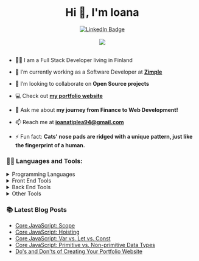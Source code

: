 <h1 align="center">Hi 👋, I'm Ioana</h1>
<div align="center">
  <a href="https://www.linkedin.com/in/ioana-tiplea/">
    <img src="https://img.shields.io/badge/LinkedIn-blue?style=for-the-badge&logo=linkedin&logoColor=white" alt="LinkedIn Badge"/>
  </a>
</div>
<br />

<div align="center"><img src="https://i.pinimg.com/originals/e4/26/70/e426702edf874b181aced1e2fa5c6cde.gif" max-width="480"/></div>
<br />

- 👨‍💻 I am a Full Stack Developer living in Finland

- 🌱 I’m currently working as a Software Developer at **[Zimple](https://zimple.io/)**

- 👯 I’m looking to collaborate on **Open Source projects**

- 💻 Check out **[my portfolio website](https://ioanatiplea.dev)**

- 💬 Ask me about **my journey from Finance to Web Development!**

- 📫 Reach me at **ioanatiplea94@gmail.com**

- ⚡ Fun fact: **Cats' nose pads are ridged with a unique pattern, just like the fingerprint of a human.**

### 👨‍💻 Languages and Tools:

<details>
  <summary>Programming Languages</summary>
    <br />
    <img src="https://cdn.jsdelivr.net/gh/devicons/devicon/icons/javascript/javascript-plain.svg" height="60" width="60" />&nbsp;
    <img src="https://cdn.jsdelivr.net/gh/devicons/devicon/icons/typescript/typescript-plain.svg" width="60" height="60" />&nbsp;
    <img src="https://cdn.jsdelivr.net/gh/devicons/devicon/icons/java/java-original-wordmark.svg" width="60" height="60" />&nbsp;
</details>

<details>
  <summary>Front End Tools</summary>
    <br />
    <img src="https://cdn.jsdelivr.net/gh/devicons/devicon/icons/html5/html5-plain-wordmark.svg" height="60" width="60" />&nbsp;
    <img src="https://cdn.jsdelivr.net/gh/devicons/devicon/icons/css3/css3-plain-wordmark.svg" height="60" width="60" />&nbsp;
    <img src="https://cdn.jsdelivr.net/gh/devicons/devicon/icons/sass/sass-original.svg" height="60" width="60" />&nbsp;
    <img src="https://cdn.jsdelivr.net/gh/devicons/devicon/icons/materialui/materialui-original.svg" height="60" width="60" />&nbsp;
    <img src="https://cdn.jsdelivr.net/gh/devicons/devicon/icons/tailwindcss/tailwindcss-plain.svg" width="60" height="60"/>&nbsp;
    <img src="https://cdn.jsdelivr.net/gh/devicons/devicon/icons/react/react-original-wordmark.svg" height="60" width="60" />&nbsp;
    <img src="https://cdn.jsdelivr.net/gh/devicons/devicon/icons/redux/redux-original.svg" height="60" width="60" />&nbsp;
    <img src="https://cdn.jsdelivr.net/gh/devicons/devicon/icons/nextjs/nextjs-original.svg" width="60" height="60"/>&nbsp; 
    <img src="https://cdn.jsdelivr.net/gh/devicons/devicon/icons/figma/figma-original.svg" height="60" width="60" />&nbsp;
</details>

<details>
  <summary>Back End Tools</summary>
    <br />
    <img src="https://cdn.jsdelivr.net/gh/devicons/devicon/icons/nodejs/nodejs-original-wordmark.svg" height="60" width="60" />&nbsp;
    <img src="https://i.ibb.co/mNmmwKk/6202fcdee5ee8636a145a41b-1234.png" height="60" width="60" />&nbsp;
    <img src="https://cdn.jsdelivr.net/gh/devicons/devicon/icons/spring/spring-original-wordmark.svg" height="60" width="60" />&nbsp;
    <img src="https://cdn.jsdelivr.net/gh/devicons/devicon/icons/mongodb/mongodb-plain-wordmark.svg" width="60" height="60" />&nbsp;
    <img src="https://cdn.jsdelivr.net/gh/devicons/devicon/icons/postgresql/postgresql-plain-wordmark.svg" width="60" height="60" />&nbsp;
</details>

<details>
  <summary>Other Tools</summary>
    <br />
    <img src="https://cdn.jsdelivr.net/gh/devicons/devicon/icons/jest/jest-plain.svg" width="60" height="60"/>&nbsp; 
    <img src="https://cdn.jsdelivr.net/gh/devicons/devicon/icons/git/git-plain-wordmark.svg" width="60" height="60"/>&nbsp; 
    <img src="https://static-00.iconduck.com/assets.00/swagger-icon-512x512-halz44im.png" width="60" height="60"/>&nbsp;
</details>

### 📚 Latest Blog Posts
<!-- BLOG-POST-LIST:START -->
- [Core JavaScript: Scope](https://blog.ioanatiplea.dev/core-javascript-scope)
- [Core JavaScript: Hoisting](https://blog.ioanatiplea.dev/core-javascript-hoisting)
- [Core JavaScript: Var vs. Let vs. Const](https://blog.ioanatiplea.dev/core-javascript-var-vs-let-vs-const)
- [Core JavaScript: Primitive vs. Non-primitive Data Types](https://blog.ioanatiplea.dev/core-javascript-primitive-vs-non-primitive-data-types)
- [Do&#39;s and Don&#39;ts of Creating Your Portfolio Website](https://blog.ioanatiplea.dev/dos-and-donts-of-creating-your-portfolio-website)
<!-- BLOG-POST-LIST:END -->
